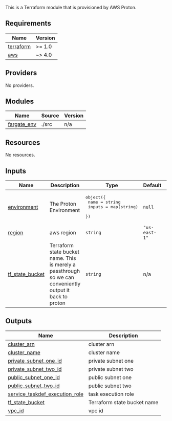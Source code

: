 This is a Terraform module that is provisioned by AWS Proton.

<!-- BEGINNING OF PRE-COMMIT-TERRAFORM DOCS HOOK -->
## Requirements

| Name | Version |
|------|---------|
| <a name="requirement_terraform"></a> [terraform](#requirement\_terraform) | >= 1.0 |
| <a name="requirement_aws"></a> [aws](#requirement\_aws) | ~> 4.0 |

## Providers

No providers.

## Modules

| Name | Source | Version |
|------|--------|---------|
| <a name="module_fargate_env"></a> [fargate\_env](#module\_fargate\_env) | ./src | n/a |

## Resources

No resources.

## Inputs

| Name | Description | Type | Default | Required |
|------|-------------|------|---------|:--------:|
| <a name="input_environment"></a> [environment](#input\_environment) | The Proton Environment | <pre>object({<br>    name   = string<br>    inputs = map(string)<br>  })</pre> | `null` | no |
| <a name="input_region"></a> [region](#input\_region) | aws region | `string` | `"us-east-1"` | no |
| <a name="input_tf_state_bucket"></a> [tf\_state\_bucket](#input\_tf\_state\_bucket) | Terraform state bucket name. This is merely a passthrough so we can conveniently output it back to proton | `string` | n/a | yes |

## Outputs

| Name | Description |
|------|-------------|
| <a name="output_cluster_arn"></a> [cluster\_arn](#output\_cluster\_arn) | cluster arn |
| <a name="output_cluster_name"></a> [cluster\_name](#output\_cluster\_name) | cluster name |
| <a name="output_private_subnet_one_id"></a> [private\_subnet\_one\_id](#output\_private\_subnet\_one\_id) | private subnet one |
| <a name="output_private_subnet_two_id"></a> [private\_subnet\_two\_id](#output\_private\_subnet\_two\_id) | private subnet two |
| <a name="output_public_subnet_one_id"></a> [public\_subnet\_one\_id](#output\_public\_subnet\_one\_id) | public subnet one |
| <a name="output_public_subnet_two_id"></a> [public\_subnet\_two\_id](#output\_public\_subnet\_two\_id) | public subnet two |
| <a name="output_service_taskdef_execution_role"></a> [service\_taskdef\_execution\_role](#output\_service\_taskdef\_execution\_role) | task execution role |
| <a name="output_tf_state_bucket"></a> [tf\_state\_bucket](#output\_tf\_state\_bucket) | Terraform state bucket name |
| <a name="output_vpc_id"></a> [vpc\_id](#output\_vpc\_id) | vpc id |
<!-- END OF PRE-COMMIT-TERRAFORM DOCS HOOK -->
